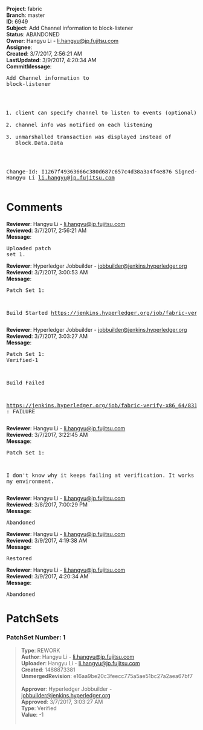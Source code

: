 <strong>Project</strong>: fabric<br><strong>Branch</strong>: master<br><strong>ID</strong>: 6949<br><strong>Subject</strong>: Add Channel information to block-listener<br><strong>Status</strong>: ABANDONED<br><strong>Owner</strong>: Hangyu Li - li.hangyu@jp.fujitsu.com<br><strong>Assignee</strong>:<br><strong>Created</strong>: 3/7/2017, 2:56:21 AM<br><strong>LastUpdated</strong>: 3/9/2017, 4:20:34 AM<br><strong>CommitMessage</strong>:<br><pre>Add Channel information to block-listener

1. client can specify channel to listen to events (optional)
2. channel info was notified on each listening
3. unmarshalled transaction was displayed instead of Block.Data.Data

Change-Id: I1267f49363666c380d687c657c4d38a3a4f4e876
Signed-off-by: Hangyu Li <li.hangyu@jp.fujitsu.com>
</pre><h1>Comments</h1><strong>Reviewer</strong>: Hangyu Li - li.hangyu@jp.fujitsu.com<br><strong>Reviewed</strong>: 3/7/2017, 2:56:21 AM<br><strong>Message</strong>: <pre>Uploaded patch set 1.</pre><strong>Reviewer</strong>: Hyperledger Jobbuilder - jobbuilder@jenkins.hyperledger.org<br><strong>Reviewed</strong>: 3/7/2017, 3:00:53 AM<br><strong>Message</strong>: <pre>Patch Set 1:

Build Started https://jenkins.hyperledger.org/job/fabric-verify-x86_64/8315/</pre><strong>Reviewer</strong>: Hyperledger Jobbuilder - jobbuilder@jenkins.hyperledger.org<br><strong>Reviewed</strong>: 3/7/2017, 3:03:27 AM<br><strong>Message</strong>: <pre>Patch Set 1: Verified-1

Build Failed 

https://jenkins.hyperledger.org/job/fabric-verify-x86_64/8315/ : FAILURE</pre><strong>Reviewer</strong>: Hangyu Li - li.hangyu@jp.fujitsu.com<br><strong>Reviewed</strong>: 3/7/2017, 3:22:45 AM<br><strong>Message</strong>: <pre>Patch Set 1:

I don't know why it keeps failing at verification. It works well in my environment.</pre><strong>Reviewer</strong>: Hangyu Li - li.hangyu@jp.fujitsu.com<br><strong>Reviewed</strong>: 3/8/2017, 7:00:29 PM<br><strong>Message</strong>: <pre>Abandoned</pre><strong>Reviewer</strong>: Hangyu Li - li.hangyu@jp.fujitsu.com<br><strong>Reviewed</strong>: 3/9/2017, 4:19:38 AM<br><strong>Message</strong>: <pre>Restored</pre><strong>Reviewer</strong>: Hangyu Li - li.hangyu@jp.fujitsu.com<br><strong>Reviewed</strong>: 3/9/2017, 4:20:34 AM<br><strong>Message</strong>: <pre>Abandoned</pre><h1>PatchSets</h1><h3>PatchSet Number: 1</h3><blockquote><strong>Type</strong>: REWORK<br><strong>Author</strong>: Hangyu Li - li.hangyu@jp.fujitsu.com<br><strong>Uploader</strong>: Hangyu Li - li.hangyu@jp.fujitsu.com<br><strong>Created</strong>: 1488873381<br><strong>UnmergedRevision</strong>: e16aa9be20c3feecc775a5ae51bc27a2aea67bf7<br><br><strong>Approver</strong>: Hyperledger Jobbuilder - jobbuilder@jenkins.hyperledger.org<br><strong>Approved</strong>: 3/7/2017, 3:03:27 AM<br><strong>Type</strong>: Verified<br><strong>Value</strong>: -1<br><br></blockquote>